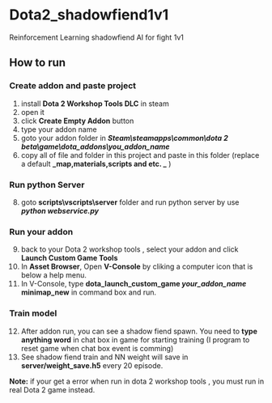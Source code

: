 # Dota2_shadowfiend1v1
Reinforcement Learning shadowfiend AI for fight 1v1

## How to run
### Create addon and paste project
1. install **Dota 2 Workshop Tools DLC** in steam
2. open it 
3. click **Create Empty Addon** button 
4. type your addon name
5. goto your addon folder in **_Steam\steamapps\common\dota 2 beta\game\dota_addons\you_addon_name_**
7. copy all of file and folder in this project and paste in this folder (replace a default **_map,materials,scripts and etc. _** )
### Run python Server
8. goto **scripts\vscripts\server** folder and run python server by use **_python webservice.py_**
### Run your addon
9. back to your Dota 2 workshop tools , select your addon and click **Launch Custom Game Tools**
10. In **Asset Browser**, Open **V-Console** by cliking a computer icon that is below a help menu.
11. In V-Console, type **dota_launch_custom_game _your_addon_name_ minimap_new**  in command box and run.
### Train model
12. After addon run, you can see a shadow fiend spawn. You need to **type anything word** in chat box in game for starting training (I program to reset game when chat box event is comming)
13. See shadow fiend train and NN weight will save in **server/weight_save.h5** every 20 episode.

**Note:** if your get a error when run in dota 2 workshop tools , you must run in real Dota 2 game instead.

